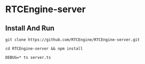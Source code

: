 # RTCEngine-server



## Install And Run 

```
git clone https://github.com/RTCEngine/RTCEngine-server.git

cd RTCEngine-server && npm install 

DEBUG=* ts server.ts

```
